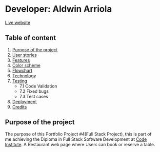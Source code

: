 # Developer: Aldwin Arriola


[Live website](https://myrestaurant2023.herokuapp.com//)

## Table of content
1. [Purpose of the project](#purpose-of-the-project)
2. [User stories](#user-stories)
3. [Features](#features)
4. [Color scheme](#color-scheme)
5. [Flowchart](#flowchart)
6. [Technology](#technology)
7. [Testing](#testing)
   - 7.1 Code Validation
   - 7.2 Fixed bugs
   - 7.3 Test cases
8. [Deployment](#deployment)
9. [Credits](#credits)

## Purpose of the project
The purpose of this Portfolio Project #4(Full Stack Project), this is part of me achieving the Diploma in Full Stack Software Development at [Code Institute](https://codeinstitute.net/).
A Restaurant web page where Users can book or reserve a table.